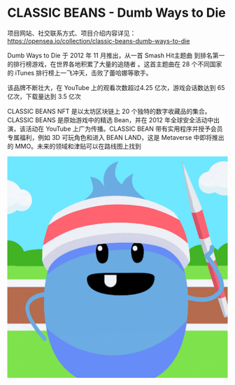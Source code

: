 # CLASSIC BEANS - Dumb Ways to Die

项目网站、社交联系方式、项目介绍内容详见：https://opensea.io/collection/classic-beans-dumb-ways-to-die

Dumb Ways to Die 于 2012 年 11 月推出，从一首 Smash Hit主题曲 到排名第一的排行榜游戏，在世界各地积累了大量的追随者 。这首主题曲在 28 个不同国家的 iTunes 排行榜上一飞冲天，击败了蕾哈娜等歌手。

 

该品牌不断壮大，在 YouTube 上的观看次数超过4.25 亿次，游戏会话数达到 65 亿次，下载量达到 3.5 亿次

CLASSIC BEANS NFT 是以太坊区块链上 20 个独特的数字收藏品的集合。CLASSIC BEANS 是原始游戏中的精选 Bean，并在 2012 年全球安全活动中出演，该活动在 YouTube 上广为传播。CLASSIC BEAN 带有实用程序并授予会员专属福利，例如 3D 可玩角色和进入 BEAN LAND，这是 Metaverse 中即将推出的 MMO。未来的领域和津贴可以在路线图上找到

![nft](01.png)



